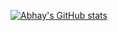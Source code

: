 [![Abhay's GitHub stats](https://github-readme-stats.vercel.app/api?username=danko-chan)](https://github.com/danko-chan/github-readme-stats)
